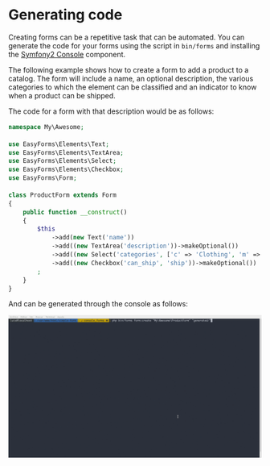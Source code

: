 # Generating code

Creating forms can be a repetitive task that can be automated. You can generate
the code for your forms using the script in `bin/forms` and installing the
[Symfony2 Console][9] component.

The following example shows how to create a form to add a product to a catalog.
The form will include a name, an optional description, the various categories to
which the element can be classified and an indicator to know when a product can
be shipped.

The code for a form with that description would be as follows:

```php
namespace My\Awesome;

use EasyForms\Elements\Text;
use EasyForms\Elements\TextArea;
use EasyForms\Elements\Select;
use EasyForms\Elements\Checkbox;
use EasyForms\Form;

class ProductForm extends Form
{
    public function __construct()
    {
        $this
            ->add(new Text('name'))
            ->add((new TextArea('description'))->makeOptional())
            ->add((new Select('categories', ['c' => 'Clothing', 'm' => 'Music']))->enableMultipleSelection())
            ->add((new Checkbox('can_ship', 'ship'))->makeOptional())
        ;
    }
}
```

And can be generated through the console as follows:

<img class="img img-responsive img-rounded" src="images/form-generation.gif">

[9]: http://symfony.com/doc/current/components/console/introduction.html
